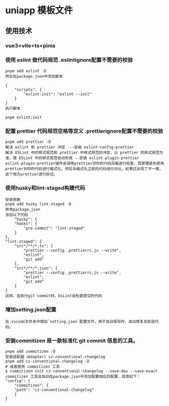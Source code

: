 # uniapp 模板文件

## 使用技术

### vue3+vite+ts+pinia

### 使用 eslint 做代码规范  .eslintignore配置不需要的校验

    pnpm add eslint -D
    然后在package.json中添加脚本

    {
        "scripts": {
            "eslint:init": "eslint --init"
        }
    }
    执行脚本

    pnpm eslint:init

### 配置 prettier 代码规范空格等定义 .prettierignore配置不需要的校验

    pnpm add prettier -D
    解决 eslint 和 prettier 冲突  --安装 eslint-config-prettier
    解决 ESLint 中的样式规范和 prettier 中样式规范的冲突，以 prettier 的样式规范为准，使 ESLint 中的样式规范自动失效 --安装 eslint-plugin-prettier
    eslint-plugin-prettier插件会调用prettier对你的代码风格进行检查，其原理是先使用prettier对你的代码进行格式化，然后与格式化之前的代码进行对比，如果过出现了不一致，这个地方prettier进行标记。
      
### 使用husky和lint-staged构建代码
    安装依赖
    pnpm add husky lint-staged -D
    修改package.json
    添加以下代码
        "husky": {
        "hooks": {
            "pre-commit": "lint-staged"
        }
    },
    "lint-staged": {
        "src*/**/*.ts": [
            "prettier --config .prettierrc.js --write",
            "eslint",
            "git add"
        ],
        "src*/**/*.json": [
            "prettier --config .prettierrc.js --write",
            "eslint",
            "git add"
        ]
    }
    这样，在执行git commit时，EsLint会检查提交的代码
###  增加setting.json配置
    在.vscode文件夹中增加`setting.json`配置文件，用于自动保存时，自动修复及检验代码。

### 安装commitizen 是一款标准化 git commit 信息的工具。
    pnpm add commitizen -D
    安装适配器（Adapter) cz-conventional-changelog
    pnpm add cz-conventional-changelog -D
    # 或者使用 commitizen 工具
    $ commitizen init cz-conventional-changelog --save-dev --save-exact
    commitizen 工具会自动在package.json中添加配置相应的配置，具体如下：
    "config": {
        "commitizen": {
        "path": "cz-conventional-changelog"
        }
    }
    

   